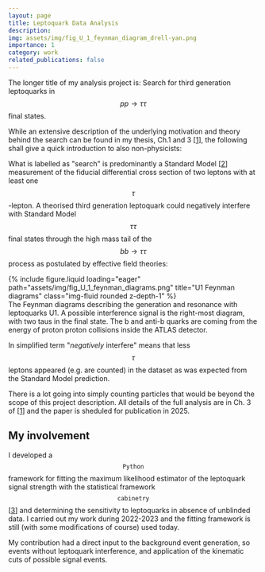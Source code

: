```yaml
---
layout: page
title: Leptoquark Data Analysis
description: 
img: assets/img/fig_U_1_feynman_diagram_drell-yan.png
importance: 1
category: work
related_publications: false
---
```


The longer title of my analysis project is:
Search for third generation leptoquarks in $$pp \to \tau\tau$$ final states.

While an extensive description of the underlying motivation and theory behind the search can be found in my thesis, Ch.1 and 3 [[1](https://doi.org/10.48549/4717)], the following shall give a quick introduction to also non-physicists:

What is labelled as "search" is predominantly a Standard Model [[2](https://en.wikipedia.org/wiki/Standard_Model)] measurement of the fiducial differential cross section of two leptons with at least one $$\tau$$-lepton.
A theorised third generation leptoquark could negatively interfere with Standard Model $$\tau\tau$$ final states through the high mass tail of the $$bb \to \tau\tau$$ process as postulated by effective field theories:

<div class="row justify-content-sm-center">
    <div class="col-sm-10 mt-5 mt-md-0">
        {% include figure.liquid loading="eager" path="assets/img/fig_U_1_feynman_diagrams.png" title="U1 Feynman diagrams" class="img-fluid rounded z-depth-1" %}
    </div>
</div>
<div class="caption">
    The Feynman diagrams describing the generation and resonance with leptoquarks U1.
    A possible interference signal is the right-most diagram, with two taus in the final state.
    The b and anti-b quarks are coming from the energy of proton proton collisions inside the ATLAS detector.
</div>

In simplified term "*negatively* interfere" means that less $$\tau$$ leptons appeared (e.g. are counted) in the dataset as was expected from the Standard Model prediction.

There is a lot going into simply counting particles that would be beyond the scope of this project description.
All details of the full analysis are in Ch. 3 of [[1](https://doi.org/10.48549/4717)] and the paper is sheduled for publication in 2025.

## My involvement

I developed a $$\texttt{Python}$$ framework for fitting the maximum likelihood estimator of the leptoquark signal strength with the statistical framework $$\texttt{cabinetry}$$ [[3](https://github.com/scikit-hep/cabinetry)] and determining the sensitivity to leptoquarks in absence of unblinded data.
I carried out my work during 2022-2023 and the fitting framework is still (with some modifications of course) used today.

My contribution had a direct input to the background event generation, so events without leptoquark interference, and application of the kinematic cuts of possible signal events.
